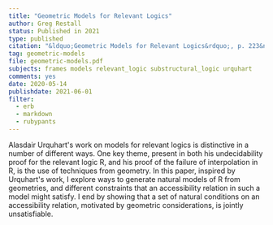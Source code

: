 ```yaml
---
title: "Geometric Models for Relevant Logics"
author: Greg Restall
status: Published in 2021
type: published
citation: "&ldquo;Geometric Models for Relevant Logics&rdquo;, p. 223&ndash;239 in <em>Alasdair Urquhart on Nonclassical and Algebraic Logic and Complexity of Proofs</em>, Edited by Ivo Duntsch and Edwin Mares, Springer."
tag: geometric-models
file: geometric-models.pdf
subjects: frames models relevant_logic substructural_logic urquhart
comments: yes
date: 2020-05-14
publishdate: 2021-06-01
filter:
  - erb
  - markdown
  - rubypants
---
```

Alasdair Urquhart's work on models for relevant logics is distinctive in a number of different ways. One key theme, present in both his undecidability proof for the relevant logic R, and his proof of the failure of interpolation in R, is the use of techniques from geometry. In this paper, inspired by Urquhart's work, I explore ways to generate natural models of R from geometries, and different constraints that an accessibility relation in such a model might satisfy. I end by showing that a set of natural conditions on an accessibility relation, motivated by geometric considerations, is jointly unsatisfiable.